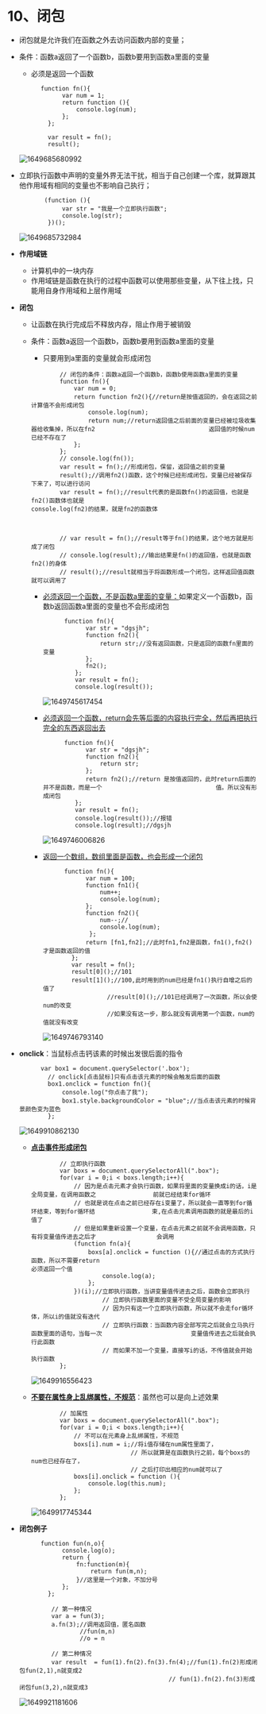 # 10、闭包

* 闭包就是允许我们在函数之外去访问函数内部的变量；

* 条件：函数a返回了一个函数b，函数b要用到函数a里面的变量

  * 必须是返回一个函数

  ```
  		function fn(){
              var num = 1;
              return function (){
                  console.log(num);
              };
          };
          
          var result = fn();
          result();
  ```

  ![1649685680992](C:\Users\Administrator\AppData\Roaming\Typora\typora-user-images\1649685680992.png)

* 立即执行函数中声明的变量外界无法干扰，相当于自己创建一个库，就算跟其他作用域有相同的变量也不影响自己执行；

  ```
  		 (function (){
              var str = "我是一个立即执行函数";
              console.log(str);
          })();
  ```

  

  ![1649685732984](C:\Users\Administrator\AppData\Roaming\Typora\typora-user-images\1649685732984.png)

* **作用域链**
  * 计算机中的一块内存
  * 作用域链是函数在执行的过程中函数可以使用那些变量，从下往上找，只能用自身作用域和上层作用域

* **闭包**
  
  * 让函数在执行完成后不释放内存，阻止作用于被销毁
  
  * 条件：函数a返回一个函数b，函数b要用到函数a里面的变量
  
    * 只要用到a里面的变量就会形成闭包
  
    ```
     		// 闭包的条件：函数a返回一个函数b，函数b使用函数a里面的变量
            function fn(){
                var num = 0;     
                return function fn2(){//return是按值返回的，会在返回之前计算值不会形成闭包
                    console.log(num);
                    return num;//return返回值之后前面的变量已经被垃圾收集器给收集掉，所以在fn2								返回值的时候num已经不存在了
                };
            };
            // console.log(fn());
            var result = fn();//形成闭包，保留，返回值之前的变量
            result();//调用fn2()函数，这个时候已经形成闭包，变量已经被保存下来了，可以进行访问
            var result = fn();//result代表的是函数fn()的返回值，也就是fn2()函数体也就是										console.log(fn2)的结果，就是fn2的函数体
            
            
            
            // var result = fn();//result等于fn()的结果，这个地方就是形成了闭包
            // console.log(result);//输出结果是fn()的返回值，也就是函数fn2()的身体
            // result();//result就相当于将函数形成一个闭包，这样返回值函数就可以调用了
    
    ```
  
    * <u>必须返回一个函数，不是函数a里面的变量：</u>如果定义一个函数b，函数b返回函数a里面的变量也不会形成闭包
  
      ```
      		function fn(){
                  var str = "dgsjh";
                  function fn2(){
                      return str;//没有返回函数，只是返回的函数fn里面的变量
                  };
                  fn2();
               };
               var result = fn();
               console.log(result());	
      ```
  
      ![1649745617454](C:\Users\Administrator\AppData\Roaming\Typora\typora-user-images\1649745617454.png)
  
    * <u>必须返回一个函数，return会先等后面的内容执行完全，然后再把执行完全的东西返回出去</u>
  
      ```
      		function fn(){
                  var str = "dgsjh";
                  function fn2(){
                      return str;
                  };
                  return fn2();//return 是按值返回的，此时return后面的并不是函数，而是一个								值。所以没有形成闭包
               };
               var result = fn();
               console.log(result());//报错
               console.log(result);//dgsjh
      ```
  
      ![1649746006826](C:\Users\Administrator\AppData\Roaming\Typora\typora-user-images\1649746006826.png)
  
    * <u>返回一个数组，数组里面是函数，也会形成一个闭包</u>
  
      ```
      		function fn(){
                  var num = 100;
                  function fn1(){
                      num++;
                      console.log(num);
                  };
                  function fn2(){
                      num--;//
                      console.log(num);
                   };
                  return [fn1,fn2];//此时fn1,fn2是函数，fn1(),fn2()才是函数返回的值
              };
              var result = fn();
              result[0]();//101
              result[1]();//100,此时用到的num已经是fn1()执行自增之后的值了
              			//result[0]();//101已经调用了一次函数，所以会使num的改变
              			//如果没有这一步，那么就没有调用第一个函数，num的值就没有改变
      ```
  
      ![1649746793140](C:\Users\Administrator\AppData\Roaming\Typora\typora-user-images\1649746793140.png)

* **onclick**：当鼠标点击钙该素的时候出发很后面的指令

  ```
  		var box1 = document.querySelector('.box');
          // onclick[点击鼠标]只有点击该元素的时候会触发后面的函数
          box1.onclick = function fn(){
              console.log("你点击了我");
              box1.style.backgroundColor = "blue";//当点击该元素的时候背景颜色变为蓝色
          };
  ```

  ![1649910862130](C:\Users\Administrator\AppData\Roaming\Typora\typora-user-images\1649910862130.png)

  * **<u>点击事件形成闭包</u>**

    ```
     		// 立即执行函数
            var boxs = document.querySelectorAll(".box");
            for(var i = 0;i < boxs.length;i++){
                // 因为是点击元素才会执行函数，如果将里面的变量换成i的话，i是全局变量，在调用函数之				前就已经结束for循环
                // 也就是说在点击之前已经存在i变量了，所以就会一直等到for循环结束，等到for循环结				 束,在点击元素调用函数的就是最后的i值了
                // 但是如果重新设置一个变量，在点击元素之前就不会调用函数，只有将变量值传进去之后才					会调用
                (function fn(a){
                    boxs[a].onclick = function (){//通过点击的方式执行函数，所以不需要return													必须返回一个值
                        console.log(a);
                    };
                })(i);//立即执行函数，当讲变量值传进去之后，函数会立即执行
                        // 立即执行函数里面的变量不受全局变量的影响
                        // 因为只有这一个立即执行函数，所以就不会走for循环体，所以i的值就没有迭代
                        // 立即执行函数：当函数内容全部写完之后就会立马执行函数里面的语句，当每一次							变量值传进去之后就会执行此函数
                        // 而如果不加一个变量，直接写i的话，不传值就会开始执行函数
            };
    ```

    ![1649916556423](C:\Users\Administrator\AppData\Roaming\Typora\typora-user-images\1649916556423.png)

  * **<u>不要在属性身上乱绑属性，不规范</u>**：虽然也可以是向上述效果

    ```
    		// 加属性
            var boxs = document.querySelectorAll(".box");
            for(var i = 0;i < boxs.length;i++){
                // 不可以在元素身上乱绑属性，不规范
                boxs[i].num = i;//将i值存储在num属性里面了，
                                // 所以就算是在函数执行之前，每个boxs的num也已经存在了，
                                // 之后打印出相应的num就可以了
                boxs[i].onclick = function (){
                    console.log(this.num);
                };
            };
    ```

    ![1649917745344](C:\Users\Administrator\AppData\Roaming\Typora\typora-user-images\1649917745344.png)

* **闭包例子**

  ```
  		function fun(n,o){
              console.log(o);
              return {
                  fn:function(m){
                      return fun(m,n);
                  }//这里是一个对象，不加分号
              };
          };
  
           // 第一种情况
           var a = fun(3);
           a.fn(3);//调用返回值，匿名函数
                   //fun(m,n)
                   //o = n
  
           // 第二种情况
           var result  = fun(1).fn(2).fn(3).fn(4);//fun(1).fn(2)形成闭包fun(2,1),n就变成2											
                                            // fun(1).fn(2).fn(3)形成闭包fun(3,2),n就变成3
  ```

  ![1649921181606](C:\Users\Administrator\AppData\Roaming\Typora\typora-user-images\1649921181606.png)

